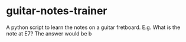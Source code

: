 # guitar-notes-trainer

A python script to learn the notes on a guitar fretboard. E.g. What is the note at E7? The answer would be b